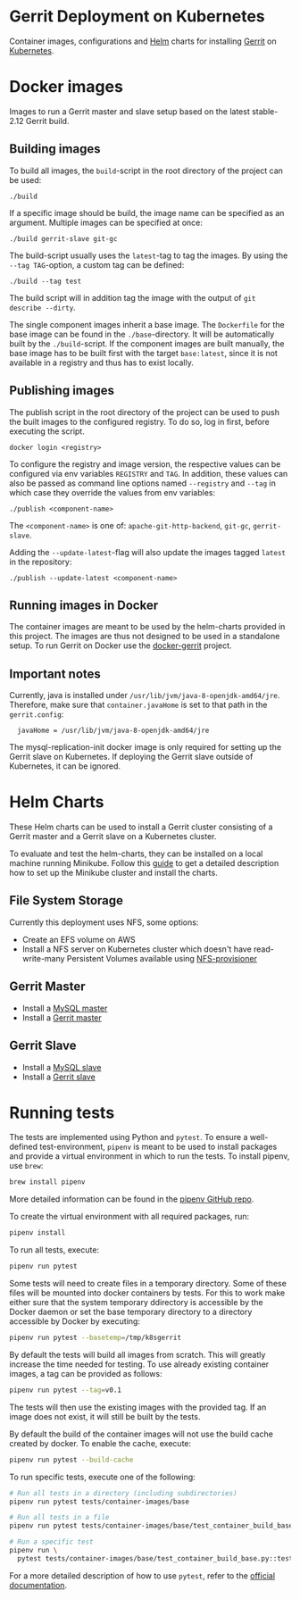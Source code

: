 # Gerrit Deployment on Kubernetes

Container images, configurations and [Helm](https://helm.sh/) charts for installing
[Gerrit](https://www.gerritcodereview.com/) on [Kubernetes](https://kubernetes.io/).

# Docker images

Images to run a Gerrit master and slave setup based on the latest stable-2.12 Gerrit build.

## Building images

To build all images, the `build`-script in the root directory of the project can
be used:

```
./build
```

If a specific image should be build, the image name can be specified as an argument.
Multiple images can be specified at once:

```
./build gerrit-slave git-gc
```

The build-script usually uses the `latest`-tag to tag the images. By using the
`--tag TAG`-option, a custom tag can be defined:

```
./build --tag test
```

The build script will in addition tag the image with the output of
`git describe --dirty`.

The single component images inherit a base image. The `Dockerfile` for the base
image can be found in the `./base`-directory. It will be
automatically built by the `./build`-script. If the component images are built
manually, the base image has to be built first with the target
`base:latest`, since it is not available in a registry and thus has
to exist locally.

## Publishing images

The publish script in the root directory of the project can be used to push the
built images to the configured registry. To do so, log in first, before executing
the script.

```
docker login <registry>
```

To configure the registry and image version, the respective values can be
configured via env variables `REGISTRY` and `TAG`. In addition, these values can
also be passed as command line options named `--registry` and `--tag` in which
case they override the values from env variables:

```
./publish <component-name>
```

The `<component-name>` is one of: `apache-git-http-backend`, `git-gc`,
`gerrit-slave`.

Adding the `--update-latest`-flag will also update the images tagged `latest` in
the repository:

```
./publish --update-latest <component-name>
```


## Running images in Docker

The container images are meant to be used by the helm-charts provided in this
project. The images are thus not designed to be used in a standalone setup. To
run Gerrit on Docker use the
[docker-gerrit](https://gerrit-review.googlesource.com/admin/repos/docker-gerrit)
project.

## Important notes

Currently, java is installed under `/usr/lib/jvm/java-8-openjdk-amd64/jre`.
Therefore, make sure that `container.javaHome` is set to that path in the `gerrit.config`:
```
  javaHome = /usr/lib/jvm/java-8-openjdk-amd64/jre
```

The mysql-replication-init docker image is only required for setting up the Gerrit
slave on Kubernetes. If deploying the Gerrit slave outside of Kubernetes, it can
be ignored.

# Helm Charts

These Helm charts can be used to install a Gerrit cluster consisting of a
Gerrit master and a Gerrit slave on a Kubernetes cluster.

To evaluate and test the helm-charts, they can be installed on a local machine
running Minikube. Follow this [guide](Documentation/minikube.md) to get a detailed
description how to set up the Minikube cluster and install the charts.

## File System Storage

Currently this deployment uses NFS, some options:

* Create an EFS volume on AWS
* Install a NFS server on Kubernetes cluster which doesn't have read-write-many
Persistent Volumes available using
[NFS-provisioner](helm-charts/gerrit-master/docs/nfs-provisioner.md)

## Gerrit Master

* Install a [MySQL master](helm-charts/gerrit-master/docs/mysqld.md)
* Install a [Gerrit master](helm-charts/gerrit-master/README.md)

## Gerrit Slave

* Install a [MySQL slave](helm-charts/gerrit-slave/docs/mysqld.md)
* Install a [Gerrit slave](helm-charts/gerrit-slave/README.md)

# Running tests

The tests are implemented using Python and `pytest`. To ensure a well-defined
test-environment, `pipenv` is meant to be used to install packages and provide a
virtual environment in which to run the tests. To install pipenv, use `brew`:

```sh
brew install pipenv
```

More detailed information can be found in the
[pipenv GitHub repo](https://github.com/pypa/pipenv).

To create the virtual environment with all required packages, run:

```sh
pipenv install
```

To run all tests, execute:

```sh
pipenv run pytest
```

Some tests will need to create files in a temporary directory. Some of these
files will be mounted into docker containers by tests. For this to work make
either sure that the system temporary ddirectory is accessible by the Docker
daemon or set the base temporary directory to a directory accessible by Docker
by executing:

```sh
pipenv run pytest --basetemp=/tmp/k8sgerrit
```

By default the tests will build all images from scratch. This will greatly
increase the time needed for testing. To use already existing container images,
a tag can be provided as follows:

```sh
pipenv run pytest --tag=v0.1
```

The tests will then use the existing images with the provided tag. If an image
does not exist, it will still be built by the tests.

By default the build of the container images will not use the build cache
created by docker. To enable the cache, execute:

```sh
pipenv run pytest --build-cache
```

To run specific tests, execute one of the following:

```sh
# Run all tests in a directory (including subdirectories)
pipenv run pytest tests/container-images/base

# Run all tests in a file
pipenv run pytest tests/container-images/base/test_container_build_base.py

# Run a specific test
pipenv run \
  pytest tests/container-images/base/test_container_build_base.py::test_build_base
```

For a more detailed description of how to use `pytest`, refer to the
[official documentation](https://docs.pytest.org/en/latest/contents.html).
